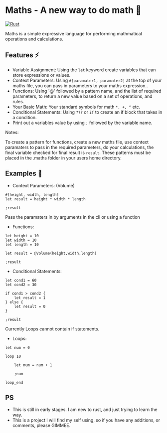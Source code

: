 # Maths - A new way to do math 🧮
[![Rust](https://github.com/ThatOneToast/Maths-Lang/actions/workflows/rust.yml/badge.svg)](https://github.com/ThatOneToast/Maths-Lang/actions/workflows/rust.yml)

Maths is a simple expressive language for performing mathmatical operations
and calculations. 

## Features ⚡️

* Variable Assignment: Using the `let` keyword create variables that can store expressions or values.
* Context Parameters: Using `#[paramater1, paramater2]` at the top of your maths file, you can pass in parameters to your maths expression..
* Functions: Using '@' followed by a pattern name, and the list of required parameters, to return a new value based on a set of operations, and rules.
* Your Basic Math: Your standard symbols for math `*, +, ^` etc.
* Conditional Statements: Using `???` or `if` to create an if block that takes in a condition.
* Print out a variables value by using `;` followed by the variable name.
   
Notes:

To create a pattern for functions, create a new maths file, use context paramaters to pass in the required parameters, 
do your calculations, the final variable checked for final result is `result`.
These patterns must be placed in the .maths folder in your users home directory. 
## Examples 📝

- Context Parameters: (Volume)
```maths
#[height, width, length]
let result = height * width * length

;result
```
Pass the paramaters in by arguments in the cli or using a function

- Functions: 
```maths
let height = 10
let width = 10
let length = 10

let result = @Volume(height,width,length)

;result
```

- Conditional Statements:
```maths
let cond1 = 60
let cond2 = 30

if cond1 > cond2 {
    let result = 1
} else {
    let result = 0
}

;result
```


Currently Loops cannot contain if statements.
- Loops:
```maths
let num = 0

loop 10

    let num = num + 1
    
    ;num
    
loop_end
```


## PS

* This is still in early stages. I am new to rust, and just trying to learn the way.
* This is a project I will find my self using, so if you have any additions, or comments, please GIMMEE.


